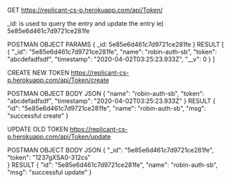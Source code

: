 GET
https://replicant-cs-p.herokuapp.com/api/Token/

_id: is used to query the entry and update the entry
  ie) 5e85e6d461c7d9721ce281fe

POSTMAN OBJECT
PARAMS
{
  _id: 5e85e6d461c7d9721ce281fe
}
RESULT
[
  {
    "_id": "5e85e6d461c7d9721ce281fe",
    "name": "robin-auth-sb",
    "token": "abcdefadfsdf",
    "timestamp": "2020-04-02T03:25:23.933Z",
    "__v": 0
  }
]


CREATE NEW TOKEN
https://replicant-cs-p.herokuapp.com/api/Token/create

POSTMAN OBJECT
BODY JSON
{
	"name": "robin-auth-sb",
	"token": "abcdefadfsdf",
	"timestamp": "2020-04-02T03:25:23.933Z"
}
RESULT
{
  "id": "5e85e6d461c7d9721ce281fe",
  "name": "robin-auth-sb",
  "msg": "successful create"
}


UPDATE OLD TOKEN
https://replicant-cs-p.herokuapp.com/api/Token/update

POSTMAN OBJECT
BODY JSON
{
	"_id": "5e85e6d461c7d9721ce281fe",
	"token": "1237gXSA0-312cs"	
}
RESULT
{
  "id": "5e85e6d461c7d9721ce281fe",
  "name": "robin-auth-sb",
  "msg": "successful update"
}
